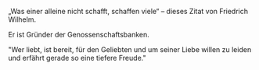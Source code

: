„Was einer alleine nicht schafft, schaffen viele“ – dieses Zitat von Friedrich Wilhelm.



Er ist Gründer der Genossenschaftsbanken.



"Wer liebt, ist bereit, für den Geliebten und um seiner Liebe willen zu leiden und erfährt gerade so eine tiefere Freude."
